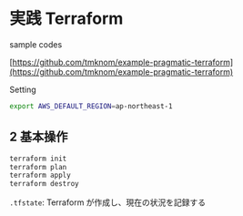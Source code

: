 # 実践 Terraform

sample codes

[https://github.com/tmknom/example-pragmatic-terraform](https://github.com/tmknom/example-pragmatic-terraform)

Setting

```zsh
export AWS_DEFAULT_REGION=ap-northeast-1
```

## 2 基本操作

```zsh
terraform init
terraform plan
terraform apply
terraform destroy
```

`.tfstate`: Terraform が作成し、現在の状況を記録する
